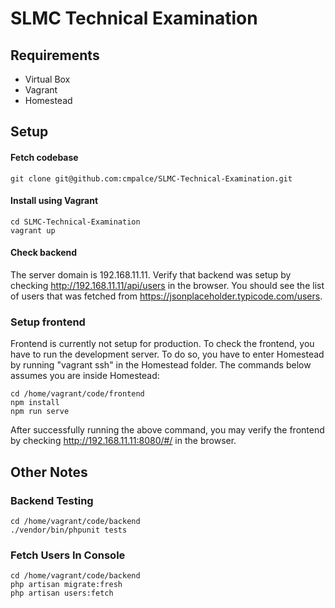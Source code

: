 # SLMC Technical Examination

## Requirements
- Virtual Box
- Vagrant
- Homestead

## Setup

#### Fetch codebase
```
git clone git@github.com:cmpalce/SLMC-Technical-Examination.git
```

#### Install using Vagrant
```
cd SLMC-Technical-Examination
vagrant up
```

#### Check backend

The server domain is 192.168.11.11. 
Verify that backend was setup by checking http://192.168.11.11/api/users in the browser.
You should see the list of users that was fetched from https://jsonplaceholder.typicode.com/users.

### Setup frontend

Frontend is currently not setup for production. To check the frontend, you have to run
the development server. To do so, you have to enter Homestead by running
"vagrant ssh" in the Homestead folder. The commands below assumes you are inside Homestead:


```
cd /home/vagrant/code/frontend
npm install
npm run serve
```

After successfully running the above command, you may verify the frontend
by checking http://192.168.11.11:8080/#/ in the browser.

## Other Notes

### Backend Testing

```
cd /home/vagrant/code/backend
./vendor/bin/phpunit tests
```

### Fetch Users In Console
```
cd /home/vagrant/code/backend
php artisan migrate:fresh
php artisan users:fetch
```
